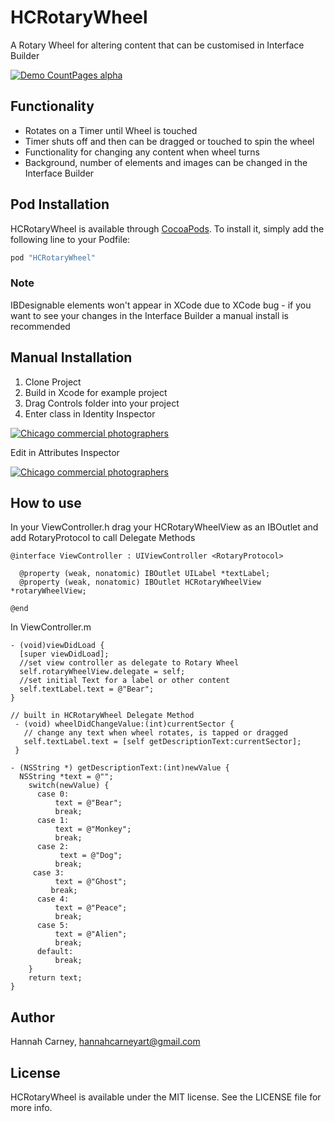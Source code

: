# HCRotaryWheel
A Rotary Wheel for altering content that can be customised in Interface Builder

[![Demo CountPages alpha](https://j.gifs.com/v1eBnx.gif)](https://www.youtube.com/watch?v=pKzez4-whqY&feature=youtu.be)


## Functionality

- Rotates on a Timer until Wheel is touched
- Timer shuts off and then can be dragged or touched to spin the wheel
- Functionality for changing any content when wheel turns
- Background, number of elements and images can be changed in the Interface Builder

## Pod Installation

HCRotaryWheel is available through [CocoaPods](http://cocoapods.org). To install
it, simply add the following line to your Podfile:

```ruby
pod "HCRotaryWheel"
```
### Note
IBDesignable elements won't appear in XCode due to XCode bug - if you want to see your changes in the Interface Builder a manual install is recommended

## Manual Installation

1. Clone Project
2. Build in Xcode for example project
3. Drag Controls folder into your project
4. Enter class in Identity Inspector

<a href="http://www.freeimagehosting.net/commercial-photography/illinois/chicago/"><img src="http://i.imgur.com/GPt5Kfs.png" alt="Chicago commercial photographers"></a>

Edit in Attributes Inspector

<a href="http://www.freeimagehosting.net/commercial-photography/illinois/chicago/"><img src="http://i.imgur.com/z0CzEyI.png" alt="Chicago commercial photographers"></a>

## How to use

In your ViewController.h drag your HCRotaryWheelView as an IBOutlet and add RotaryProtocol to call Delegate Methods

    @interface ViewController : UIViewController <RotaryProtocol>

      @property (weak, nonatomic) IBOutlet UILabel *textLabel;
      @property (weak, nonatomic) IBOutlet HCRotaryWheelView *rotaryWheelView;

    @end

In ViewController.m 

    - (void)viewDidLoad {
      [super viewDidLoad];
      //set view controller as delegate to Rotary Wheel
      self.rotaryWheelView.delegate = self;
      //set initial Text for a label or other content
      self.textLabel.text = @"Bear";
    }
  
    // built in HCRotaryWheel Delegate Method
     - (void) wheelDidChangeValue:(int)currentSector {
       // change any text when wheel rotates, is tapped or dragged
       self.textLabel.text = [self getDescriptionText:currentSector];
     }

    - (NSString *) getDescriptionText:(int)newValue {
      NSString *text = @"";
        switch(newValue) {
          case 0:
              text = @"Bear";
              break;
          case 1:
              text = @"Monkey";
              break;
          case 2:
               text = @"Dog";
              break;
         case 3:
              text = @"Ghost";
             break;
          case 4:
              text = @"Peace";
              break;
          case 5:
              text = @"Alien";
              break;
          default:
              break;
        }
        return text;
    }

## Author

Hannah Carney, hannahcarneyart@gmail.com

## License

HCRotaryWheel is available under the MIT license. See the LICENSE file for more info.
